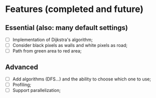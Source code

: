 # Features (completed and future)
## Essential (also: many default settings)
- [ ] Implementation of Dijkstra's algorithm;
- [ ] Consider black pixels as walls and white pixels as road;
- [ ] Path from green area to red area;

## Advanced
- [ ] Add algorithms (DFS...) and the ability to choose which one to use;
- [ ] Profiling;
- [ ] Support parallelization;